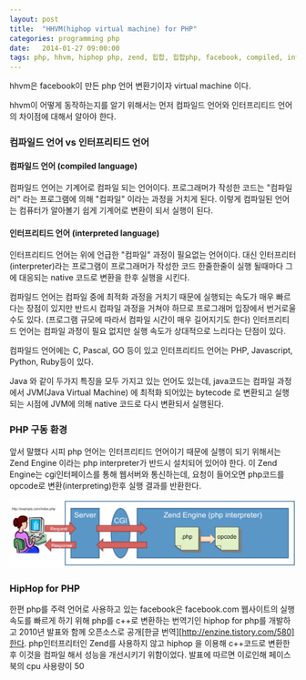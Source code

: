 ```yaml
---
layout: post
title:  "HHVM(hiphop virtual machine) for PHP"
categories: programming php
date:   2014-01-27 09:00:00
tags: php, hhvm, hiphop php, zend, 힙합, 힙합php, facebook, compiled, interpreted, 컴파일드, 인터프리티드, 컴파일드언어, 인터프리티드언어, 컴파일러, 인터프리터, 젠드엔진
---
```


hhvm은 facebook이 만든 php 언어 변환기이자 virtual machine 이다.

hhvm이 어떻게 동작하는지를 알기 위해서는 먼저 컴파일드 언어와 인터프리티드 언어의 차이점에 대해서 알아야 한다.

### 컴파일드 언어 vs 인터프리티드 언어

#### 컴파일드 언어 (compiled language)
컴파일드 언어는 기계어로 컴파일 되는 언어이다. 프로그래머가 작성한 코드는 "컴파일러" 라는 프로그램에 의해 "컴파일" 이라는 과정을 거치게 된다. 이렇게 컴파일된 언어는 컴퓨터가 알아볼기 쉽게 기계어로 변환이 되서 실행이 된다.

#### 인터프리티드 언어 (interpreted language)
인터프리티드 언어는 위에 언급한 "컴파일" 과정이 필요없는 언어이다. 대신 인터프리터(interpreter)라는 프로그램이 프로그래머가 작성한 코드 한줄한줄이 실행 될때마다 그에 대응되는 native 코드로 변환을 한후 실행을 시킨다.

컴파일드 언어는 컴파일 중에 최적화 과정을 거치기 때문에 실행되는 속도가 매우 빠르다는 장점이 있지만 반드시 컴파일 과정을 거쳐야 하므로 프로그래머 입장에서 번거로울수도 있다. (프로그램 규모에 따라서 컴파일 시간이 매우 길어지기도 한다) 인터프리티드 언어는 컴파일 과정이 필요 없지만 실행 속도가 상대적으로 느리다는 단점이 있다.

컴파일드 언어에는 C, Pascal, GO 등이 있고 인터프리티드 언어는 PHP, Javascript, Python, Ruby등이 있다.

Java 와 같이 두가지 특징을 모두 가지고 있는 언어도 있는데, java코드는 컴파일 과정에서 JVM(Java Virtual Machine) 에 최적화 되어있는 bytecode 로 변환되고 실행되는 시점에 JVM에 의해 native 코드로 다시 변환되서 실행된다.

### PHP 구동 환경

앞서 말했다 시피 php 언어는 인터프리티드 언어이기 때문에 실행이 되기 위해서는 Zend Engine 이라는 php interpreter가 반드시 설치되어 있어야 한다. 이 Zend Engine는 cgi인터페이스를 통해 웹서버와 통신하는데, 요청이 들어오면 php코드를 opcode로 변환(interpreting)한후 실행 결과를 반환한다.

![php 구동 환경]

### HipHop for PHP
한편 php를 주력 언어로 사용하고 있는 facebook은 facebook.com 웹사이트의 실행속도를 빠르게 하기 위해 php를 c++로 변환하는 번역기인 hiphop for php를 개발하고 2010년 발표와 함께 오픈소스로 공개[한글 번역][http://enzine.tistory.com/580]한다. php인터프리터인 Zend를 사용하지 않고 hiphop 을 이용해 c++코드로 변환한후 이것을 컴파일 해서 성능을 개선시키기 위함이었다. 발표에 따르면 이로인해 페이스북의 cpu 사용량이 50




[php 구동 환경]:    /assets/uploads/php-env.png

